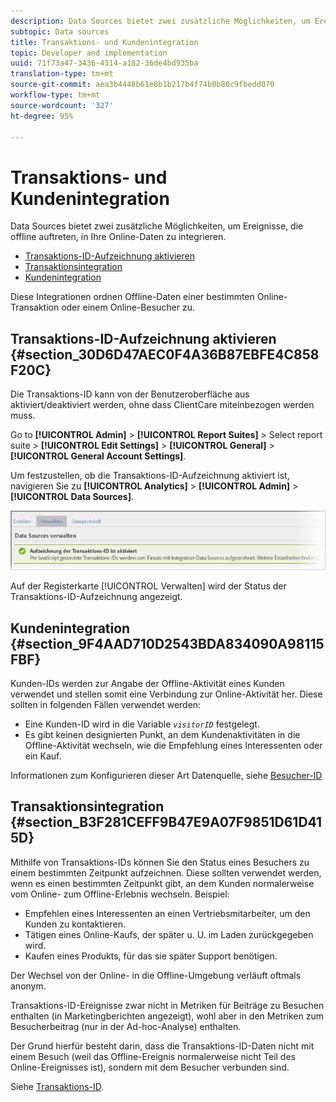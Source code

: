 ```yaml
---
description: Data Sources bietet zwei zusätzliche Möglichkeiten, um Ereignisse, die offline auftreten, in Ihre Online-Daten zu integrieren.
subtopic: Data sources
title: Transaktions- und Kundenintegration
topic: Developer and implementation
uuid: 71f73a47-3436-4314-a182-36de4bd935ba
translation-type: tm+mt
source-git-commit: aea3b4448b61e8b1b217b4f74b0b80c9fbedd070
workflow-type: tm+mt
source-wordcount: '327'
ht-degree: 95%

---
```



# Transaktions- und Kundenintegration

Data Sources bietet zwei zusätzliche Möglichkeiten, um Ereignisse, die offline auftreten, in Ihre Online-Daten zu integrieren.

* [Transaktions-ID-Aufzeichnung aktivieren](/help/import/c-data-sources/datasrc-integrating-offline-data.md#section_30D6D47AEC0F4A36B87EBFE4C858F20C)
* [Transaktionsintegration](/help/import/c-data-sources/datasrc-integrating-offline-data.md#section_B3F281CEFF9B47E9A07F9851D61D415D)
* [Kundenintegration](/help/import/c-data-sources/datasrc-integrating-offline-data.md#section_9F4AAD710D2543BDA834090A98115FBF)

Diese Integrationen ordnen Offline-Daten einer bestimmten Online-Transaktion oder einem Online-Besucher zu.

## Transaktions-ID-Aufzeichnung aktivieren {#section_30D6D47AEC0F4A36B87EBFE4C858F20C}

Die Transaktions-ID kann von der Benutzeroberfläche aus aktiviert/deaktiviert werden, ohne dass ClientCare miteinbezogen werden muss.

Go to **[!UICONTROL Admin]** > **[!UICONTROL Report Suites]** > Select report suite > **[!UICONTROL Edit Settings]** > **[!UICONTROL General]** > **[!UICONTROL General Account Settings]**.

<!-- 

<p>When contacting Customer Care, be prepared to provide the following information: </p> 
<ul id="ul_C425C7A074484650AFCCF0425E8E3F47"> 
 <li id="li_7640C0C4DF0C49749A3C37E5461DC22F">Report Suite ID of the data source for which you need transaction ID recording enabled. <p>In Data Sources, the report suite ID is the first part of the login appended by a random number that identifies the specific data source that was set up. For example, <code> RSID-drmossdev5 Login-drmossdev5_0001343430</code>. </p> </li> 
 <li id="li_4FB0E3EC7BE94A2DBEE9063365A71C9C">The Transaction ID expiration window (described in <a href="/help/import/c-data-sources/datasrc-tid-visitor-profile.md"  > Transaction ID and Visitor Profiles</a>). By default this is 90 days, but it can be extended to up to 2 years. </li> 
</ul>

 -->

Um festzustellen, ob die Transaktions-ID-Aufzeichnung aktiviert ist, navigieren Sie zu **[!UICONTROL Analytics]** > **[!UICONTROL Admin]** > **[!UICONTROL Data Sources]**.

![](assets/transaction-ID-recording-active.png)

Auf der Registerkarte [!UICONTROL Verwalten] wird der Status der Transaktions-ID-Aufzeichnung angezeigt.

## Kundenintegration {#section_9F4AAD710D2543BDA834090A98115FBF}

Kunden-IDs werden zur Angabe der Offline-Aktivität eines Kunden verwendet und stellen somit eine Verbindung zur Online-Aktivität her. Diese sollten in folgenden Fällen verwendet werden:

* Eine Kunden-ID wird in die Variable  *`visitorID`* festgelegt.
* Es gibt keinen designierten Punkt, an dem Kundenaktivitäten in die Offline-Aktivität wechseln, wie die Empfehlung eines Interessenten oder ein Kauf.

Informationen zum Konfigurieren dieser Art Datenquelle, siehe  [Besucher-ID](/help/import/c-data-sources/c-datasrc-types/datasrc-visitorid.md)

## Transaktionsintegration {#section_B3F281CEFF9B47E9A07F9851D61D415D}

Mithilfe von Transaktions-IDs können Sie den Status eines Besuchers zu einem bestimmten Zeitpunkt aufzeichnen. Diese sollten verwendet werden, wenn es einen bestimmten Zeitpunkt gibt, an dem Kunden normalerweise vom Online- zum Offline-Erlebnis wechseln. Beispiel:

* Empfehlen eines Interessenten an einen Vertriebsmitarbeiter, um den Kunden zu kontaktieren.
* Tätigen eines Online-Kaufs, der später u. U. im Laden zurückgegeben wird.
* Kaufen eines Produkts, für das sie später Support benötigen.

Der Wechsel von der Online- in die Offline-Umgebung verläuft oftmals anonym.

Transaktions-ID-Ereignisse zwar nicht in Metriken für Beiträge zu Besuchen enthalten (in Marketingberichten angezeigt), wohl aber in den Metriken zum Besucherbeitrag (nur in der Ad-hoc-Analyse) enthalten.

Der Grund hierfür besteht darin, dass die Transaktions-ID-Daten nicht mit einem Besuch (weil das Offline-Ereignis normalerweise nicht Teil des Online-Ereignisses ist), sondern mit dem Besucher verbunden sind. 

Siehe [Transaktions-ID](/help/import/c-data-sources/c-datasrc-types/datasrc-transactionid.md).
